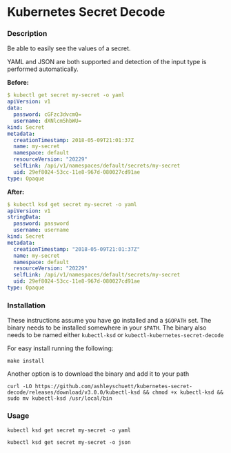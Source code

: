 # Kubernetes Secret Decode

### Description
Be able to easily see the values of a secret.

YAML and JSON are both supported and detection of the input type is performed automatically.

**Before:**
```yaml
$ kubectl get secret my-secret -o yaml
apiVersion: v1
data:
  password: cGFzc3dvcmQ=
  username: dXNlcm5hbWU=
kind: Secret
metadata:
  creationTimestamp: 2018-05-09T21:01:37Z
  name: my-secret
  namespace: default
  resourceVersion: "20229"
  selfLink: /api/v1/namespaces/default/secrets/my-secret
  uid: 29ef8024-53cc-11e8-967d-080027cd91ae
type: Opaque
```

**After:**
```yaml
$ kubectl ksd get secret my-secret -o yaml
apiVersion: v1
stringData:
  password: password
  username: username
kind: Secret
metadata:
  creationTimestamp: "2018-05-09T21:01:37Z"
  name: my-secret
  namespace: default
  resourceVersion: "20229"
  selfLink: /api/v1/namespaces/default/secrets/my-secret
  uid: 29ef8024-53cc-11e8-967d-080027cd91ae
type: Opaque
```

### Installation

These instructions assume you have go installed and a `$GOPATH` set.
The binary needs to be installed somewhere in your `$PATH`.
The binary also needs to be named either `kubectl-ksd` or `kubectl-kubernetes-secret-decode`

For easy install running the following:
```
make install
```

Another option is to download the binary and add it to your path
```
curl -LO https://github.com/ashleyschuett/kubernetes-secret-decode/releases/download/v3.0.0/kubectl-ksd && chmod +x kubectl-ksd && sudo mv kubectl-ksd /usr/local/bin
```

### Usage
`kubectl ksd get secret my-secret -o yaml`

`kubectl ksd get secret my-secret -o json`
